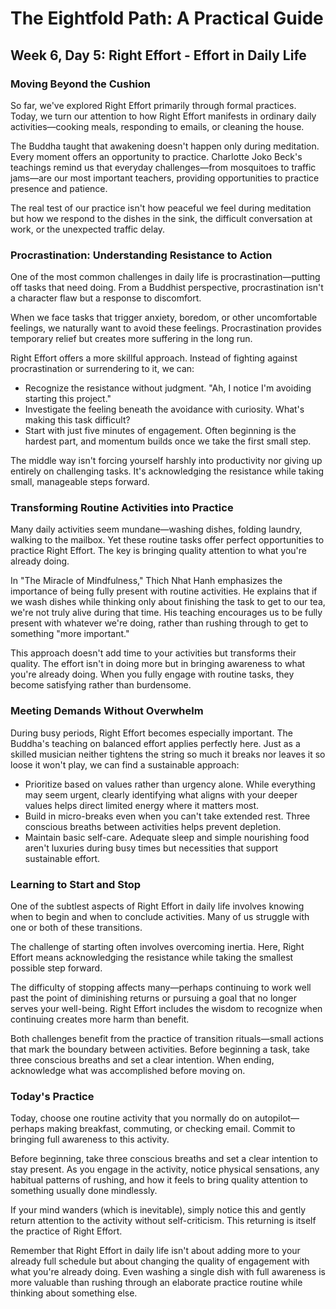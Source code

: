 # The Eightfold Path: A Practical Guide
## Week 6, Day 5: Right Effort - Effort in Daily Life

### Moving Beyond the Cushion

So far, we've explored Right Effort primarily through formal practices. Today, we turn our attention to how Right Effort manifests in ordinary daily activities—cooking meals, responding to emails, or cleaning the house.

The Buddha taught that awakening doesn't happen only during meditation. Every moment offers an opportunity to practice. Charlotte Joko Beck's teachings remind us that everyday challenges—from mosquitoes to traffic jams—are our most important teachers, providing opportunities to practice presence and patience.

The real test of our practice isn't how peaceful we feel during meditation but how we respond to the dishes in the sink, the difficult conversation at work, or the unexpected traffic delay.

### Procrastination: Understanding Resistance to Action

One of the most common challenges in daily life is procrastination—putting off tasks that need doing. From a Buddhist perspective, procrastination isn't a character flaw but a response to discomfort.

When we face tasks that trigger anxiety, boredom, or other uncomfortable feelings, we naturally want to avoid these feelings. Procrastination provides temporary relief but creates more suffering in the long run.

Right Effort offers a more skillful approach. Instead of fighting against procrastination or surrendering to it, we can:

- Recognize the resistance without judgment. "Ah, I notice I'm avoiding starting this project."
- Investigate the feeling beneath the avoidance with curiosity. What's making this task difficult?
- Start with just five minutes of engagement. Often beginning is the hardest part, and momentum builds once we take the first small step.

The middle way isn't forcing yourself harshly into productivity nor giving up entirely on challenging tasks. It's acknowledging the resistance while taking small, manageable steps forward.

### Transforming Routine Activities into Practice

Many daily activities seem mundane—washing dishes, folding laundry, walking to the mailbox. Yet these routine tasks offer perfect opportunities to practice Right Effort. The key is bringing quality attention to what you're already doing.

In "The Miracle of Mindfulness," Thich Nhat Hanh emphasizes the importance of being fully present with routine activities. He explains that if we wash dishes while thinking only about finishing the task to get to our tea, we're not truly alive during that time. His teaching encourages us to be fully present with whatever we're doing, rather than rushing through to get to something "more important."

This approach doesn't add time to your activities but transforms their quality. The effort isn't in doing more but in bringing awareness to what you're already doing. When you fully engage with routine tasks, they become satisfying rather than burdensome.

### Meeting Demands Without Overwhelm

During busy periods, Right Effort becomes especially important. The Buddha's teaching on balanced effort applies perfectly here. Just as a skilled musician neither tightens the string so much it breaks nor leaves it so loose it won't play, we can find a sustainable approach:

- Prioritize based on values rather than urgency alone. While everything may seem urgent, clearly identifying what aligns with your deeper values helps direct limited energy where it matters most.
- Build in micro-breaks even when you can't take extended rest. Three conscious breaths between activities helps prevent depletion.
- Maintain basic self-care. Adequate sleep and simple nourishing food aren't luxuries during busy times but necessities that support sustainable effort.

### Learning to Start and Stop

One of the subtlest aspects of Right Effort in daily life involves knowing when to begin and when to conclude activities. Many of us struggle with one or both of these transitions.

The challenge of starting often involves overcoming inertia. Here, Right Effort means acknowledging the resistance while taking the smallest possible step forward.

The difficulty of stopping affects many—perhaps continuing to work well past the point of diminishing returns or pursuing a goal that no longer serves your well-being. Right Effort includes the wisdom to recognize when continuing creates more harm than benefit.

Both challenges benefit from the practice of transition rituals—small actions that mark the boundary between activities. Before beginning a task, take three conscious breaths and set a clear intention. When ending, acknowledge what was accomplished before moving on.

### Today's Practice

Today, choose one routine activity that you normally do on autopilot—perhaps making breakfast, commuting, or checking email. Commit to bringing full awareness to this activity.

Before beginning, take three conscious breaths and set a clear intention to stay present. As you engage in the activity, notice physical sensations, any habitual patterns of rushing, and how it feels to bring quality attention to something usually done mindlessly.

If your mind wanders (which is inevitable), simply notice this and gently return attention to the activity without self-criticism. This returning is itself the practice of Right Effort.

Remember that Right Effort in daily life isn't about adding more to your already full schedule but about changing the quality of engagement with what you're already doing. Even washing a single dish with full awareness is more valuable than rushing through an elaborate practice routine while thinking about something else.